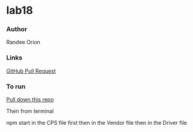 # lab18

### Author
Randee Orion

### Links
[GitHub Pull Request](https://github.com/randee-401-advanced-javascript/lab17/pull/2)

### To run
[Pull down this repo](https://github.com/randee-401-advanced-javascript/lab17)

Then from terminal 

npm start
in the CPS file first
then in the Vendor file
then in the Driver file 